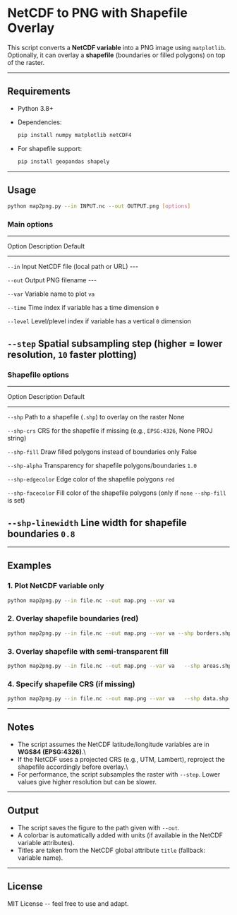 # NetCDF to PNG with Shapefile Overlay

This script converts a **NetCDF variable** into a PNG image using
`matplotlib`.\
Optionally, it can overlay a **shapefile** (boundaries or filled
polygons) on top of the raster.

------------------------------------------------------------------------

## Requirements

-   Python 3.8+
-   Dependencies:

    ``` bash
    pip install numpy matplotlib netCDF4
    ```

-   For shapefile support:

    ``` bash
    pip install geopandas shapely
    ```

------------------------------------------------------------------------

## Usage

``` bash
python map2png.py --in INPUT.nc --out OUTPUT.png [options]
```

### Main options

  ----------------------------------------------------------------------------
  Option      Description                                            Default
  ----------- ------------------------------------------------------ ---------
  `--in`      Input NetCDF file (local path or URL)                  ---

  `--out`     Output PNG filename                                    ---

  `--var`     Variable name to plot                                  `va`

  `--time`    Time index if variable has a time dimension            `0`

  `--level`   Level/plevel index if variable has a vertical          `0`
              dimension                                              

  `--step`    Spatial subsampling step (higher = lower resolution,   `10`
              faster plotting)                                       
  ----------------------------------------------------------------------------

### Shapefile options

  ------------------------------------------------------------------------------------
  Option              Description                                            Default
  ------------------- ------------------------------------------------------ ---------
  `--shp`             Path to a shapefile (`.shp`) to overlay on the raster  None

  `--shp-crs`         CRS for the shapefile if missing (e.g., `EPSG:4326`,   None
                      PROJ string)                                           

  `--shp-fill`        Draw filled polygons instead of boundaries only        False

  `--shp-alpha`       Transparency for shapefile polygons/boundaries         `1.0`

  `--shp-edgecolor`   Edge color of the shapefile polygons                   `red`

  `--shp-facecolor`   Fill color of the shapefile polygons (only if          `none`
                      `--shp-fill` is set)                                   

  `--shp-linewidth`   Line width for shapefile boundaries                    `0.8`
  ------------------------------------------------------------------------------------

------------------------------------------------------------------------

## Examples

### 1. Plot NetCDF variable only

``` bash
python map2png.py --in file.nc --out map.png --var va
```

### 2. Overlay shapefile boundaries (red)

``` bash
python map2png.py --in file.nc --out map.png --var va --shp borders.shp
```

### 3. Overlay shapefile with semi-transparent fill

``` bash
python map2png.py --in file.nc --out map.png --var va   --shp areas.shp --shp-fill --shp-facecolor none   --shp-edgecolor black --shp-linewidth 0.6 --shp-alpha 0.8
```

### 4. Specify shapefile CRS (if missing)

``` bash
python map2png.py --in file.nc --out map.png --var va   --shp data.shp --shp-crs EPSG:32633
```

------------------------------------------------------------------------

## Notes

-   The script assumes the NetCDF latitude/longitude variables are in
    **WGS84 (EPSG:4326)**.\
-   If the NetCDF uses a projected CRS (e.g., UTM, Lambert), reproject
    the shapefile accordingly before overlay.\
-   For performance, the script subsamples the raster with `--step`.
    Lower values give higher resolution but can be slower.

------------------------------------------------------------------------

## Output

-   The script saves the figure to the path given with `--out`.
-   A colorbar is automatically added with units (if available in the
    NetCDF variable attributes).
-   Titles are taken from the NetCDF global attribute `title` (fallback:
    variable name).

------------------------------------------------------------------------

## License

MIT License -- feel free to use and adapt.
